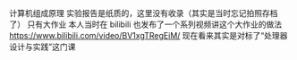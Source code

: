计算机组成原理
实验报告是纸质的，这里没有收录（其实是当时忘记拍照存档了）
只有大作业
本人当时在 bilibili 也发布了一个系列视频讲这个大作业的做法
https://www.bilibili.com/video/BV1xgTRegEiM/
现在看来其实是对标了“处理器设计与实践”这门课
